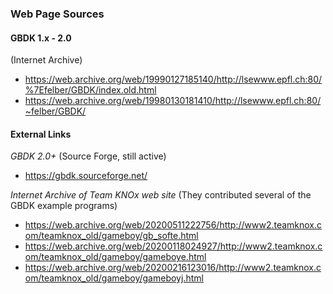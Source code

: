 ### Web Page Sources

#### GBDK 1.x - 2.0
(Internet Archive)
- https://web.archive.org/web/19990127185140/http://lsewww.epfl.ch:80/%7Efelber/GBDK/index.old.html
- https://web.archive.org/web/19980130181410/http://lsewww.epfl.ch:80/~felber/GBDK/

#### External Links
*GBDK 2.0+*
(Source Forge, still active)
- https://gbdk.sourceforge.net/

*Internet Archive of Team KNOx web site*
(They contributed several of the GBDK example programs)
- https://web.archive.org/web/20200511222756/http://www2.teamknox.com/teamknox_old/gameboy/gb_softe.html
- https://web.archive.org/web/20200118024927/http://www2.teamknox.com/teamknox_old/gameboy/gameboye.html
- https://web.archive.org/web/20200216123016/http://www2.teamknox.com/teamknox_old/gameboy/gameboyj.html
